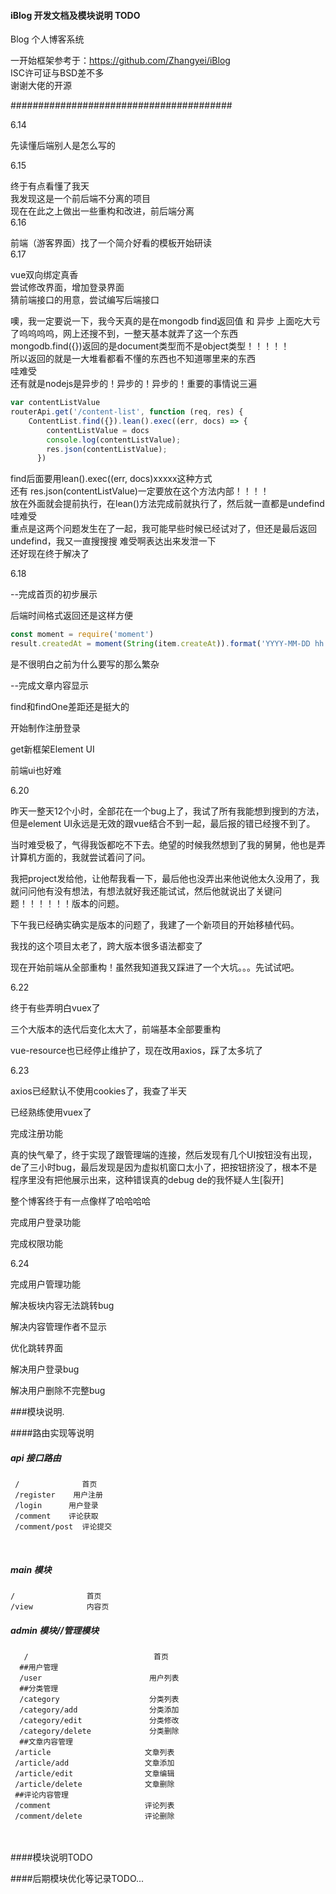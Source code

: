 
#### iBlog 开发文档及模块说明 TODO

Blog 个人博客系统

一开始框架参考于：https://github.com/Zhangyei/iBlog  
ISC许可证与BSD差不多  
谢谢大佬的开源  

########################################  

6.14

先读懂后端别人是怎么写的  

6.15

终于有点看懂了我天  
我发现这是一个前后端不分离的项目  
现在在此之上做出一些重构和改进，前后端分离  
6.16

前端（游客界面）找了一个简介好看的模板开始研读  
6.17

vue双向绑定真香  
尝试修改界面，增加登录界面    
猜前端接口的用意，尝试编写后端接口   

噢，我一定要说一下，我今天真的是在mongodb find返回值 和 异步 上面吃大亏了呜呜呜呜，网上还搜不到，一整天基本就弄了这一个东西  
mongodb.find({})返回的是document类型而不是object类型！！！！！  
所以返回的就是一大堆看都看不懂的东西也不知道哪里来的东西  
哇难受  
还有就是nodejs是异步的！异步的！异步的！重要的事情说三遍  

```javascript
var contentListValue
routerApi.get('/content-list', function (req, res) {
    ContentList.find({}).lean().exec((err, docs) => {
        contentListValue = docs
        console.log(contentListValue);
        res.json(contentListValue);
      })
```

find后面要用lean().exec((err, docs)xxxxx这种方式  
还有 res.json(contentListValue)一定要放在这个方法内部！！！！  
放在外面就会提前执行，在lean()方法完成前就执行了，然后就一直都是undefind哇难受  
重点是这两个问题发生在了一起，我可能早些时候已经试对了，但还是最后返回undefind，我又一直搜搜搜 难受啊表达出来发泄一下  
还好现在终于解决了

6.18

--完成首页的初步展示

后端时间格式返回还是这样方便  

```javascript
const moment = require('moment')
result.createdAt = moment(String(item.createAt)).format('YYYY-MM-DD hh:mm:ss');
```

是不很明白之前为什么要写的那么繁杂 

--完成文章内容显示

find和findOne差距还是挺大的

开始制作注册登录

get新框架Element UI

前端ui也好难

6.20

昨天一整天12个小时，全部花在一个bug上了，我试了所有我能想到搜到的方法，但是element UI永远是无效的跟vue结合不到一起，最后报的错已经搜不到了。

当时难受极了，气得我饭都吃不下去。绝望的时候我然想到了我的舅舅，他也是弄计算机方面的，我就尝试着问了问。

我把project发给他，让他帮我看一下，最后他也没弄出来他说他太久没用了，我就问问他有没有想法，有想法就好我还能试试，然后他就说出了关键问题！！！！！！版本的问题。

下午我已经确实确实是版本的问题了，我建了一个新项目的开始移植代码。

我找的这个项目太老了，跨大版本很多语法都变了

现在开始前端从全部重构！虽然我知道我又踩进了一个大坑。。。先试试吧。

6.22

终于有些弄明白vuex了

三个大版本的迭代后变化太大了，前端基本全部要重构

vue-resource也已经停止维护了，现在改用axios，踩了太多坑了

6.23

axios已经默认不使用cookies了，我查了半天

已经熟练使用vuex了

完成注册功能

真的快气晕了，终于实现了跟管理端的连接，然后发现有几个UI按钮没有出现，de了三小时bug，最后发现是因为虚拟机窗口太小了，把按钮挤没了，根本不是程序里没有把他展示出来，这种错误真的debug de的我怀疑人生[裂开]

整个博客终于有一点像样了哈哈哈哈

完成用户登录功能

完成权限功能

6.24

完成用户管理功能

解决板块内容无法跳转bug

解决内容管理作者不显示

优化跳转界面

解决用户登录bug

解决用户删除不完整bug









###模块说明.

####路由实现等说明

##### api 接口路由
	 / 				首页
	 /register    用户注册
	 /login      用户登录
	 /comment    评论获取
	 /comment/post  评论提交


​	 
##### main 模块
	/                首页
	/view            内容页


##### admin 模块//管理模块
	   /                            首页
	  ##用户管理
	  /user                        用户列表
	  ##分类管理
	  /category                    分类列表
	  /category/add                分类添加
	  /category/edit               分类修改
	  /category/delete             分类删除
	  ##文章内容管理
	 /article                     文章列表
	 /article/add                 文章添加
	 /article/edit                文章编辑
	 /article/delete              文章删除
	 ##评论内容管理
	 /comment                     评论列表
	 /comment/delete              评论删除


​     
​     
  ####模块说明TODO


  ####后期模块优化等记录TODO...



